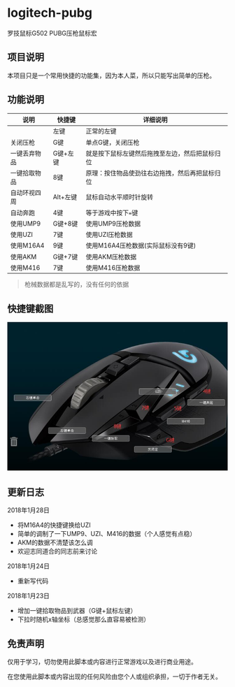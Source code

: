 # logitech-pubg
罗技鼠标G502 PUBG压枪鼠标宏

## 项目说明

本项目只是一个常用快捷的功能集，因为本人菜，所以只能写出简单的压枪。

## 功能说明

|说明|快捷键|详细说明|
|----|------|--------|
|    | 左键 | 正常的左键|
|关闭压枪|G键|单点G键，关闭压枪|
|一键丢弃物品|G键+左键|就是按下鼠标左键然后拖拽至左边，然后把鼠标归位|
|一键拾取物品|8键|原理：按住物品使劲往右边拖拽，然后再把鼠标归位|
|自动环视四周|Alt+左键|鼠标自动水平顺时针旋转|
|自动奔跑|4键|等于游戏中按下`=`键|
|使用UMP9|G键+8键|使用UMP9压枪数据|
|使用UZI|7键|使用UZI压枪数据|
|使用M16A4|9键|使用M16A4压枪数据(实际鼠标没有9键)|
|使用AKM|G键+7键|使用AKM压枪数据|
|使用M416|7键|使用M416压枪数据|

> 枪械数据都是乱写的，没有任何的依据

## 快捷键截图

![](./picture/01.jpg)

## 更新日志

2018年1月28日

  - 将M16A4的快捷键换给UZI
  - 简单的调制了一下UMP9、UZI、M416的数据（个人感觉有点稳）
  - AKM的数据不清楚该怎么调
  - 欢迎志同道合的同志前来讨论

2018年1月24日

  - 重新写代码

2018年1月23日

  - 增加一键拾取物品到武器（G键+鼠标左键）
  - 下拉时随机x轴坐标（总感觉那么直容易被检测）
  
## 免责声明

仅用于学习，切勿使用此脚本或内容进行正常游戏以及进行商业用途。

在您使用此脚本或内容出现的任何风险由您个人或组织承担，一切于作者无关。